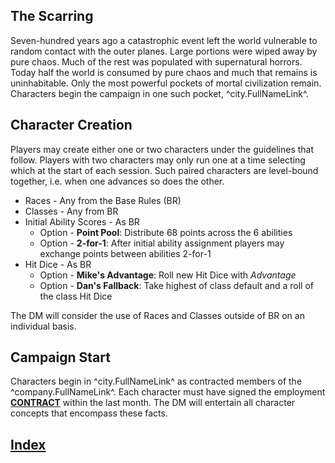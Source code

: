 ## The Scarring
Seven-hundred years ago a catastrophic event left the world vulnerable to random contact with the outer planes. Large portions were wiped away by pure chaos. Much of the rest was populated with supernatural horrors. Today half the world is consumed by pure chaos and much that remains is uninhabitable. Only the most powerful pockets of mortal civilization remain. Characters begin the campaign in one such pocket, ^city.FullNameLink^.

## Character Creation
Players may create either one or two characters under the guidelines that follow. Players with two characters may only run one at a time selecting which at the start of each session. Such paired characters are level-bound together, i.e. when one advances so does the other.
* Races - Any from the Base Rules (BR)
* Classes - Any from BR
* Initial Ability Scores - As BR
    * Option - **Point Pool**: Distribute 68 points across the 6 abilities
    * Option - **2-for-1**: After initial ability assignment players may exchange points between abilities 2-for-1
* Hit Dice - As BR
    * Option - **Mike's Advantage**: Roll new Hit Dice with *Advantage*
    * Option - **Dan's Fallback**: Take highest of class default and a roll of the class Hit Dice

The DM will consider the use of Races and Classes outside of BR on an individual basis.

## Campaign Start
Characters begin in ^city.FullNameLink^ as contracted members of the ^company.FullNameLink^. Each character must have signed the employment [**CONTRACT**](./^contract.MarkdownName^) within the last month. The DM will entertain all character concepts that encompass these facts.

## [Index](./index.md)
